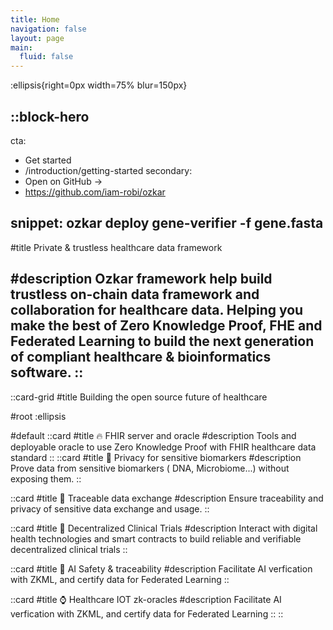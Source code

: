 ```yaml
---
title: Home
navigation: false
layout: page
main:
  fluid: false
---
```


:ellipsis{right=0px width=75% blur=150px}

::block-hero
---
cta:
  - Get started
  - /introduction/getting-started
secondary:
  - Open on GitHub →
  - https://github.com/iam-robi/ozkar

snippet: ozkar deploy gene-verifier -f gene.fasta
---
#title
Private & trustless healthcare data framework

#description
Ozkar framework help build trustless on-chain data framework and collaboration for healthcare data. Helping you make the best of Zero Knowledge Proof, FHE and Federated Learning to build the next generation of compliant healthcare & bioinformatics software.
::
---
::card-grid
#title
Building the open source future of healthcare

#root
:ellipsis

#default
  ::card
  #title
  🔥 FHIR server and oracle
  #description
  Tools and deployable oracle to use Zero Knowledge Proof with FHIR healthcare data standard
  ::
  ::card
  #title
  🧬 Privacy for sensitive biomarkers
  #description
  Prove data from sensitive biomarkers ( DNA, Microbiome...) without exposing them. 
  ::

  ::card
  #title
  🤝 Traceable data exchange
  #description
  Ensure traceability and privacy of sensitive data exchange and usage. 
  ::

  ::card
  #title
  📱 Decentralized Clinical Trials
  #description
  Interact with digital health technologies and smart contracts to build reliable and verifiable decentralized clinical trials
  ::

  ::card
  #title
  🦾 AI Safety & traceability
  #description
  Facilitate AI verfication with ZKML, and certify data for Federated Learning
  ::

  ::card
  #title
  ⌚️ Healthcare IOT zk-oracles
  #description
  Facilitate AI verfication with ZKML, and certify data for Federated Learning
  ::
::
